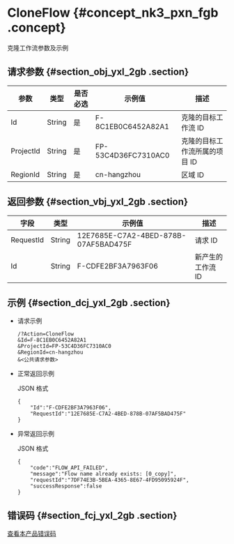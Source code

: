 # CloneFlow {#concept_nk3_pxn_fgb .concept}

克隆工作流参数及示例

## 请求参数 {#section_obj_yxl_2gb .section}

|参数|类型|是否必选|示例值|描述|
|--|--|----|---|--|
|Id|String|是|F-8C1EB0C6452A82A1|克隆的目标工作流 ID|
|ProjectId|String|是|FP-53C4D36FC7310AC0|克隆的目标工作流所属的项目 ID|
|RegionId|String|是|cn-hangzhou|区域 ID|

## 返回参数 {#section_vbj_yxl_2gb .section}

|字段|类型|示例值|描述|
|--|--|---|--|
|RequestId|String|12E7685E-C7A2-4BED-878B-07AF5BAD475F|请求 ID|
|Id|String|F-CDFE2BF3A7963F06|新产生的工作流 ID|

## 示例 {#section_dcj_yxl_2gb .section}

-   请求示例

    ```
    /?Action=CloneFlow
    &Id=F-8C1EB0C6452A82A1
    &ProjectId=FP-53C4D36FC7310AC0
    &RegionId=cn-hangzhou
    &<公共请求参数>
    ```

-   正常返回示例

    JSON 格式

    ```
    {
    	"Id":"F-CDFE2BF3A7963F06",
    	"RequestId":"12E7685E-C7A2-4BED-878B-07AF5BAD475F"
    }
    ```

-   异常返回示例

    JSON 格式

    ```
    {
    	"code":"FLOW_API_FAILED",
    	"message":"Flow name already exists: [0_copy]",
    	"requestId":"7DF74E3B-5BEA-4365-8E67-4FD95095924F",
    	"successResponse":false
    }
    ```


## 错误码 {#section_fcj_yxl_2gb .section}

[查看本产品错误码](https://error-center.alibabacloud.com/status/product/Emr)

